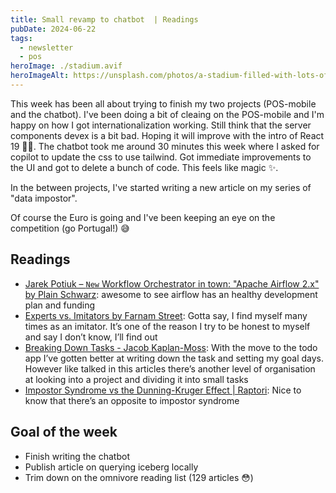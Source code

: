 ```yaml
---
title: Small revamp to chatbot  | Readings
pubDate: 2024-06-22
tags:
  - newsletter
  - pos
heroImage: ./stadium.avif
heroImageAlt: https://unsplash.com/photos/a-stadium-filled-with-lots-of-empty-seats-MiQEr9B_svM
---
```


This week has been all about trying to finish my two projects (POS-mobile and the chatbot). I've been doing a bit of cleaing on the POS-mobile and I'm happy on how I got internationalization working. Still think that the server components devex is a bit bad. Hoping it will improve with the intro of React 19 🤞🏼. The chatbot took me around 30 minutes this week where I asked for copilot to update the css to use tailwind. Got immediate improvements to the UI and got to delete a bunch of code. This feels like magic ✨.

In the between projects, I've started writing a new article on my series of "data impostor".

Of course the Euro is going and I've been keeping an eye on the competition (go Portugal!) 😅

## Readings

- [Jarek Potiuk – `New` Workflow Orchestrator in town: "Apache Airflow 2.x" by Plain Schwarz](https://www.youtube.com/watch?t=1644s&v=jXmRrChXUrI): awesome to see airflow has an healthy development plan and funding
- [Experts vs. Imitators by Farnam Street](https://fs.blog/experts-vs-imitators/): Gotta say, I find myself many times as an imitator. It’s one of the reason I try to be honest to myself and say I don’t know, I’ll find out
- [Breaking Down Tasks - Jacob Kaplan-Moss](https://jacobian.org/2024/mar/11/breaking-down-tasks/): With the move to the todo app I’ve gotten better at writing down the task and setting my goal days. However like talked in this articles there’s another level of organisation at looking into a project and dividing it into small tasks
- [Impostor Syndrome vs the Dunning-Kruger Effect | Raptori](https://raptori.dev/blog/impostor-syndrome-vs-the-dunning-kruger-effect): Nice to know that there’s an opposite to impostor syndrome

## Goal of the week

- Finish writing the chatbot
- Publish article on querying iceberg locally
- Trim down on the omnivore reading list (129 articles 😳)

